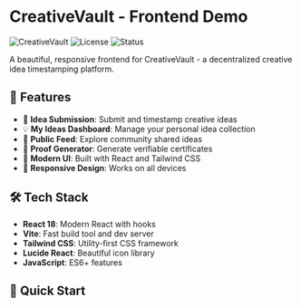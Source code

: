 # CreativeVault - Frontend Demo

![CreativeVault](https://img.shields.io/badge/Platform-React-blue)
![License](https://img.shields.io/badge/License-MIT-green)
![Status](https://img.shields.io/badge/Status-Demo-yellow)

A beautiful, responsive frontend for CreativeVault - a decentralized creative idea timestamping platform.

## 🚀 Features

- 🔐 **Idea Submission**: Submit and timestamp creative ideas
- 💡 **My Ideas Dashboard**: Manage your personal idea collection  
- 👥 **Public Feed**: Explore community shared ideas
- 🧾 **Proof Generator**: Generate verifiable certificates
- 🎨 **Modern UI**: Built with React and Tailwind CSS
- 📱 **Responsive Design**: Works on all devices

## 🛠️ Tech Stack

- **React 18**: Modern React with hooks
- **Vite**: Fast build tool and dev server
- **Tailwind CSS**: Utility-first CSS framework
- **Lucide React**: Beautiful icon library
- **JavaScript**: ES6+ features

## 🚀 Quick Start

